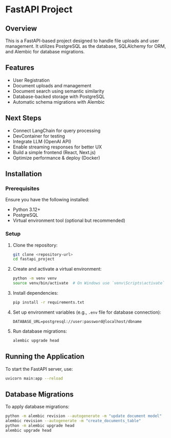 # FastAPI Project

## Overview
This is a FastAPI-based project designed to handle file uploads and user management. It utilizes PostgreSQL as the database, SQLAlchemy for ORM, and Alembic for database migrations.

## Features
- User Registration
- Document uploads and management
- Document search using semantic similarity
- Database-backed storage with PostgreSQL
- Automatic schema migrations with Alembic

## Next Steps
- Connect LangChain for query processing
- DevContainer for testing
- Integrate LLM (OpenAI API)
- Enable streaming responses for better UX
- Build a simple frontend (React, Next.js)
- Optimize performance & deploy (Docker)

## Installation
### Prerequisites
Ensure you have the following installed:
- Python 3.12+
- PostgreSQL
- Virtual environment tool (optional but recommended)

### Setup
1. Clone the repository:
   ```sh
   git clone <repository-url>
   cd fastapi_project
   ```
2. Create and activate a virtual environment:
   ```sh
   python -m venv venv
   source venv/bin/activate  # On Windows use `venv\Scripts\activate`
   ```
3. Install dependencies:
   ```sh
   pip install -r requirements.txt
   ```
4. Set up environment variables (e.g., `.env` file for database connection):
   ```
   DATABASE_URL=postgresql://user:password@localhost/dbname
   ```
5. Run database migrations:
   ```sh
   alembic upgrade head
   ```

## Running the Application
To start the FastAPI server, use:
```sh
uvicorn main:app --reload
```

## Database Migrations
To apply database migrations:
```sh
python -m alembic revision --autogenerate -m "update document model"
alembic revision --autogenerate -m "create_documents_table"
python -m alembic upgrade head
alembic upgrade head
```
